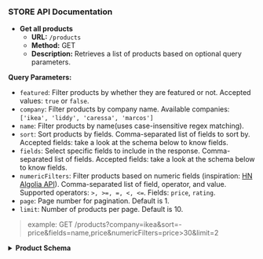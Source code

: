 ### STORE API Documentation

- **Get all products**
  - **URL:** `/products`
  - **Method:** GET
  - **Description:** Retrieves a list of products based on optional query parameters.

**Query Parameters:**
- `featured`: Filter products by whether they are featured or not. Accepted values: `true` or `false`.
- `company`: Filter products by company name. Available companies: `['ikea', 'liddy', 'caressa', 'marcos']`
- `name`: Filter products by name(uses case-insensitive regex matching).
- `sort`: Sort products by fields. Comma-separated list of fields to sort by. Accepted fields: take a look at the schema below to know fields. 
- `fields`: Select specific fields to include in the response. Comma-separated list of fields. Accepted fields: take a look at the schema below to know fields. 
- `numericFilters`: Filter products based on numeric fields (inspiration: [HN Algolia API](https://hn.algolia.com/api)). Comma-separated list of field, operator, and value. Supported operators: `>, >=, =, <, <=`. Fields: `price`, `rating`.
-  `page`: Page number for pagination. Default is 1.
-  `limit`: Number of products per page. Default is 10.

> example: GET /products?company=ikea&sort=-price&fields=name,price&numericFilters=price>30&limit=2

<details>
<summary><strong>Product Schema</strong></summary>

```js  
name: {
    type: String,
},
price: {
    type: Number,
},
featured: {
    type: Boolean,
},
rating: {
    type: Number,
},
createdAt: {
    type: Date,
},
company: {
    type: String,
}
```
</details>

